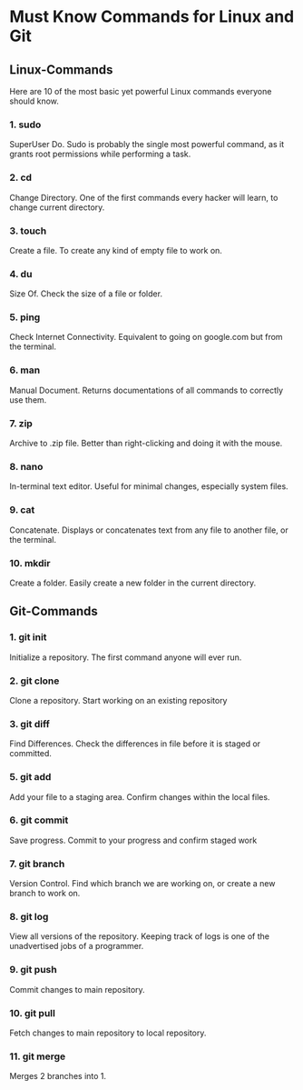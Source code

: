 # Must Know Commands for Linux and Git

## Linux-Commands
Here are 10 of the most basic yet powerful Linux commands everyone should know.

### 1. sudo
SuperUser Do. Sudo is probably the single most powerful command, as it grants root permissions while performing a task.

### 2. cd
Change Directory. One of the first commands every hacker will learn, to change current directory.

### 3. touch
Create a file. To create any kind of empty file to work on.

### 4. du
Size Of. Check the size of a file or folder.

### 5. ping
Check Internet Connectivity. Equivalent to going on google.com but from the terminal.

### 6. man
Manual Document. Returns documentations of all commands to correctly use them.

### 7. zip
Archive to .zip file. Better than right-clicking and doing it with the mouse.

### 8. nano
In-terminal text editor. Useful for minimal changes, especially system files.

### 9. cat
Concatenate. Displays or concatenates text from any file to another file, or the terminal.

### 10. mkdir
Create a folder. Easily create a new folder in the current directory.


## Git-Commands

### 1. git init
Initialize a repository. The first command anyone will ever run.

### 2. git clone
Clone a repository. Start working on an existing repository

### 3. git diff
Find Differences. Check the differences in file before it is staged or committed.

### 5. git add
Add your file to a staging area. Confirm changes within the local files.

### 6. git commit
Save progress. Commit to your progress and confirm staged work

### 7. git branch
Version Control. Find which branch we are working on, or create a new branch to work on.

### 8. git log
View all versions of the repository. Keeping track of logs is one of the unadvertised jobs of a programmer.


### 9. git push
Commit changes to main repository.

### 10. git pull
Fetch changes to main repository to local repository.

### 11. git merge
Merges 2 branches into 1.
